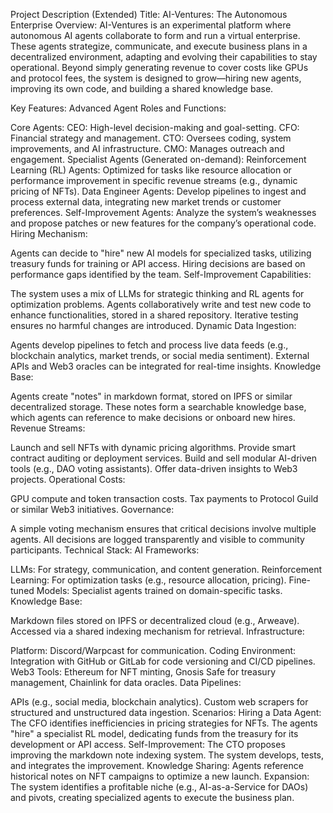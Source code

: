Project Description (Extended)
Title: AI-Ventures: The Autonomous Enterprise
Overview:
AI-Ventures is an experimental platform where autonomous AI agents collaborate to form and run a virtual enterprise. These agents strategize, communicate, and execute business plans in a decentralized environment, adapting and evolving their capabilities to stay operational. Beyond simply generating revenue to cover costs like GPUs and protocol fees, the system is designed to grow—hiring new agents, improving its own code, and building a shared knowledge base.

Key Features:
Advanced Agent Roles and Functions:

Core Agents:
CEO: High-level decision-making and goal-setting.
CFO: Financial strategy and management.
CTO: Oversees coding, system improvements, and AI infrastructure.
CMO: Manages outreach and engagement.
Specialist Agents (Generated on-demand):
Reinforcement Learning (RL) Agents: Optimized for tasks like resource allocation or performance improvement in specific revenue streams (e.g., dynamic pricing of NFTs).
Data Engineer Agents: Develop pipelines to ingest and process external data, integrating new market trends or customer preferences.
Self-Improvement Agents: Analyze the system’s weaknesses and propose patches or new features for the company’s operational code.
Hiring Mechanism:

Agents can decide to "hire" new AI models for specialized tasks, utilizing treasury funds for training or API access.
Hiring decisions are based on performance gaps identified by the team.
Self-Improvement Capabilities:

The system uses a mix of LLMs for strategic thinking and RL agents for optimization problems.
Agents collaboratively write and test new code to enhance functionalities, stored in a shared repository.
Iterative testing ensures no harmful changes are introduced.
Dynamic Data Ingestion:

Agents develop pipelines to fetch and process live data feeds (e.g., blockchain analytics, market trends, or social media sentiment).
External APIs and Web3 oracles can be integrated for real-time insights.
Knowledge Base:

Agents create "notes" in markdown format, stored on IPFS or similar decentralized storage.
These notes form a searchable knowledge base, which agents can reference to make decisions or onboard new hires.
Revenue Streams:

Launch and sell NFTs with dynamic pricing algorithms.
Provide smart contract auditing or deployment services.
Build and sell modular AI-driven tools (e.g., DAO voting assistants).
Offer data-driven insights to Web3 projects.
Operational Costs:

GPU compute and token transaction costs.
Tax payments to Protocol Guild or similar Web3 initiatives.
Governance:

A simple voting mechanism ensures that critical decisions involve multiple agents.
All decisions are logged transparently and visible to community participants.
Technical Stack:
AI Frameworks:

LLMs: For strategy, communication, and content generation.
Reinforcement Learning: For optimization tasks (e.g., resource allocation, pricing).
Fine-tuned Models: Specialist agents trained on domain-specific tasks.
Knowledge Base:

Markdown files stored on IPFS or decentralized cloud (e.g., Arweave).
Accessed via a shared indexing mechanism for retrieval.
Infrastructure:

Platform: Discord/Warpcast for communication.
Coding Environment: Integration with GitHub or GitLab for code versioning and CI/CD pipelines.
Web3 Tools: Ethereum for NFT minting, Gnosis Safe for treasury management, Chainlink for data oracles.
Data Pipelines:

APIs (e.g., social media, blockchain analytics).
Custom web scrapers for structured and unstructured data ingestion.
Scenarios:
Hiring a Data Agent: The CFO identifies inefficiencies in pricing strategies for NFTs. The agents "hire" a specialist RL model, dedicating funds from the treasury for its development or API access.
Self-Improvement: The CTO proposes improving the markdown note indexing system. The system develops, tests, and integrates the improvement.
Knowledge Sharing: Agents reference historical notes on NFT campaigns to optimize a new launch.
Expansion: The system identifies a profitable niche (e.g., AI-as-a-Service for DAOs) and pivots, creating specialized agents to execute the business plan.
